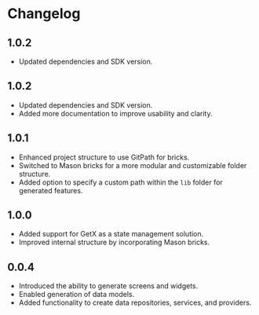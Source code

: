 # Changelog

## 1.0.2
- Updated dependencies and SDK version.

## 1.0.2
- Updated dependencies and SDK version.
- Added more documentation to improve usability and clarity.

## 1.0.1
- Enhanced project structure to use GitPath for bricks.
- Switched to Mason bricks for a more modular and customizable folder structure.
- Added option to specify a custom path within the `lib` folder for generated features.

## 1.0.0
- Added support for GetX as a state management solution.
- Improved internal structure by incorporating Mason bricks.

## 0.0.4
- Introduced the ability to generate screens and widgets.
- Enabled generation of data models.
- Added functionality to create data repositories, services, and providers.
